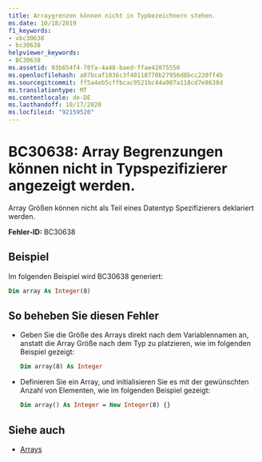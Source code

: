 ```yaml
---
title: Arraygrenzen können nicht in Typbezeichnern stehen.
ms.date: 10/18/2019
f1_keywords:
- vbc30638
- bc30638
helpviewer_keywords:
- BC30638
ms.assetid: 93b654f4-70fa-4a48-baed-ffae42075550
ms.openlocfilehash: a87bcaf1036c3f40118770b27956d8bcc220ff4b
ms.sourcegitcommit: ff5a4eb5cffbcac9521bc44a907a118cd7e8638d
ms.translationtype: MT
ms.contentlocale: de-DE
ms.lasthandoff: 10/17/2020
ms.locfileid: "92159520"
---
```

# <a name="bc30638-array-bounds-cannot-appear-in-type-specifiers"></a>BC30638: Array Begrenzungen können nicht in Typspezifizierer angezeigt werden.

Array Größen können nicht als Teil eines Datentyp Spezifizierers deklariert werden.

**Fehler-ID:** BC30638

## <a name="example"></a>Beispiel

Im folgenden Beispiel wird BC30638 generiert:

```vb
Dim array As Integer(8)
```

## <a name="to-correct-this-error"></a>So beheben Sie diesen Fehler

- Geben Sie die Größe des Arrays direkt nach dem Variablennamen an, anstatt die Array Größe nach dem Typ zu platzieren, wie im folgenden Beispiel gezeigt:

  ```vb
  Dim array(8) As Integer
  ```

- Definieren Sie ein Array, und initialisieren Sie es mit der gewünschten Anzahl von Elementen, wie im folgenden Beispiel gezeigt:

  ```vb
  Dim array() As Integer = New Integer(8) {}
  ```

## <a name="see-also"></a>Siehe auch

- [Arrays](../../programming-guide/language-features/arrays/index.md)
